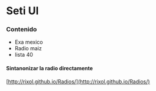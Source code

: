 # Seti UI

### Contenido
* Exa mexico
* Radio maiz
* lista 40


#### Sintanonizar la radio directamente 

[http://rixol.github.io/Radios/](http://rixol.github.io/Radios/)